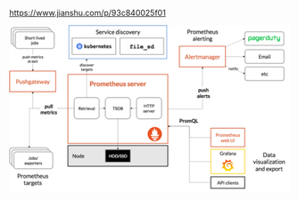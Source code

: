 https://www.jianshu.com/p/93c840025f01

![img](/static/image/662544-20190308115806797-1750460125.png)